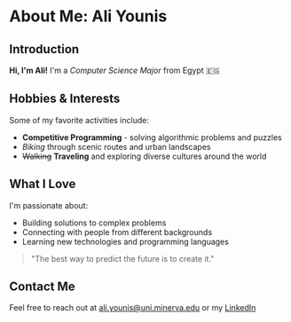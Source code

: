 # About Me: Ali Younis

## Introduction
**Hi, I'm Ali!** I'm a *Computer Science Major* from Egypt 🇪🇬

## Hobbies & Interests
Some of my favorite activities include:
- **Competitive Programming** - solving algorithmic problems and puzzles
- *Biking* through scenic routes and urban landscapes
- ~~Walking~~ **Traveling** and exploring diverse cultures around the world

## What I Love
I'm passionate about:
* Building solutions to complex problems
* Connecting with people from different backgrounds
* Learning new technologies and programming languages

> "The best way to predict the future is to create it."

## Contact Me
Feel free to reach out at [ali.younis@uni.minerva.edu](mailto:ali.younis@uni.minerva.edu) or my [LinkedIn](https://www.linkedin.com/in/aliyounis0/)
